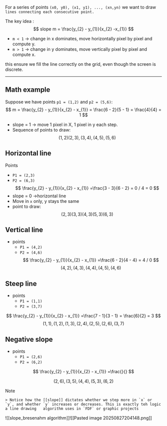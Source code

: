 For a series of points `(x0, y0), (x1, y1), ..., (xn,yn)` we want to draw `lines connecting each consecutive point.`

The key idea : 
$$
slope m = \frac{y_{2} - y_{1}}{x_{2} -x_{1}}
$$
- `m < 1` -> change in x dominates, move horizontally pixel by pixel and compute y.
- `m > 1` -> change in y dominates, move vertically pixel by pixel and compute x.

this ensure we fill the line correctly on the grid, even though the screen is discrete.

---
## Math example
Suppose we have points `p1 = (1,2)` and `p2 = (5,6)`:
$$
m = \frac{y_{2} - y_{1}}{x_{2} - x_{1}} = \frac{6 - 2}{5 - 1} = \frac{4}{4} = 1
$$

- slope = 1 -> move 1  pixel in X, 1 pixel in y each step.
- Sequence of points to draw:
$$
(1,2)(2,3),(3,4),(4,5),(5,6)
$$
## Horizontal line
Points 
- `P1 = (2,3)`
- `P2 = (6,3)`
$$
\frac{y_{2} - y_{1}}{x_{2} - x_{1}} =\frac{3 - 3}{6 - 2} = 0 / 4 = 0
$$
- slope = 0 ->horizontal line
- Move in `x` only, y stays the same
- point to draw:
$$
(2,3)(3,3)(4,3)(5,3)(6,3)
$$
## Vertical line
- points
	- `P1 = (4,2)`
	- `P2 = (4,6)`
$$
\frac{y_{2} - y_{1}}{x_{2} - x_{1}} =\frac{6 - 2}{4 - 4} = 4 / 0
$$
$$
(4,2),(4,3),(4,4),(4,5),(4,6)
$$
## Steep line
- points
	- `P1 = (1,1)`
	- `P2 = (3,7)`

$$
\frac{y_{2} - y_{1}}{x_{2} - x_{1}} =\frac{7 - 1}{3 - 1} = \frac{6}{2} = 3
$$
$$
(1,1),(1,2),(1,3),(2,4),(2,5),(2,6),(3,7)
$$
## Negative slope
- points
	- `P1 = (2,6)`
	- `P2 = (6,2)`

$$
\frac{y_{2} - y_{1}}{x_{2} - x_{1}} =\frac{}{}
$$

$$
(2,6),(3,5),(4,4),(5,3),(6,2)
$$

> [!NOTE]
    > Notice how the [[slope]] dictates whether we step more in `x` or `y`, and whether `y` increases or decreases. This is exactly teh logic a line drawing   algorithm uses in `FDF` or graphic projects

![[slope_bresenahm algorithm]]![[Pasted image 20250827204148.png]]